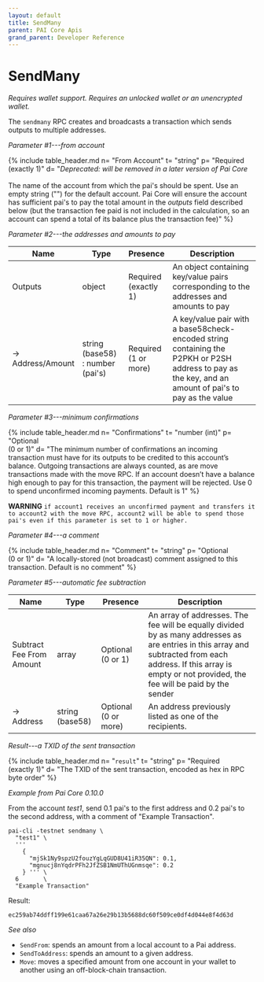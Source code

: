 ```yaml
---
layout: default
title: SendMany
parent: PAI Core Apis
grand_parent: Developer Reference
---
```


SendMany
=======================

*Requires wallet support. Requires an unlocked wallet or an
unencrypted wallet.*

The `sendmany` RPC creates and broadcasts a transaction which sends outputs to multiple addresses.

*Parameter #1---from account*

{% include table_header.md
  n= "From Account"
  t= "string"
  p= "Required<br>(exactly 1)"
  d= "*Deprecated: will be removed in a later version of Pai Core*<br><br>The name of the account from which the pai's should be spent.  Use an empty string (\"\") for the default account. Pai Core will ensure the account has sufficient pai's to pay the total amount in the *outputs* field described below (but the transaction fee paid is not included in the calculation, so an account can spend a total of its balance plus the transaction fee)"
%}

*Parameter #2---the addresses and amounts to pay*

| Name | Type      | Presence            | Description
|------|-----------|---------------------|-------------
| Outputs  | object | Required<br>(exactly 1) | An object containing key/value pairs corresponding to the addresses and amounts to pay
| →<br>Address/Amount | string (base58) : number (pai's) | Required<br>(1 or more) | A key/value pair with a base58check-encoded string containing the P2PKH or P2SH address to pay as the key, and an amount of pai's to pay as the value

*Parameter #3---minimum confirmations*

{% include table_header.md
  n= "Confirmations"
  t= "number (int)"
  p= "Optional<br>(0 or 1)"
  d= "The minimum number of confirmations an incoming transaction must have for its outputs to be credited to this account’s balance. Outgoing transactions are always counted, as are move transactions made with the move RPC. If an account doesn’t have a balance high enough to pay for this transaction, the payment will be rejected. Use 0 to spend unconfirmed incoming payments. Default is 1"
%}

**WARNING** `if account1 receives an unconfirmed payment and transfers it to account2 with the move RPC, account2 will be able to spend those pai's even if this parameter is set to 1 or higher.`

*Parameter #4---a comment*

{% include table_header.md
  n= "Comment"
  t= "string"
  p= "Optional<br>(0 or 1)"
  d= "A locally-stored (not broadcast) comment assigned to this transaction.  Default is no comment"
%}

*Parameter #5---automatic fee subtraction*

| Name | Type      | Presence            | Description
|------|-----------|---------------------|-------------
| Subtract Fee From Amount  | array | Optional<br>(0 or 1) | An array of addresses.  The fee will be equally divided by as many addresses as are entries in this array and subtracted from each address.  If this array is empty or not provided, the fee will be paid by the sender
| →<br>Address | string (base58) | Optional (0 or more) | An address previously listed as one of the recipients.


*Result---a TXID of the sent transaction*

{% include table_header.md
  n= "`result`"
  t= "string"
  p= "Required<br>(exactly 1)"
  d= "The TXID of the sent transaction, encoded as hex in RPC byte order"
%}

*Example from Pai Core 0.10.0*

From the account *test1*, send 0.1 pai's to the first address and 0.2
pai's to the second address, with a comment of "Example Transaction".

```
pai-cli -testnet sendmany \
  "test1" \
  '''
    {
      "mjSk1Ny9spzU2fouzYgLqGUD8U41iR35QN": 0.1,
      "mgnucj8nYqdrPFh2JfZSB1NmUThUGnmsqe": 0.2
    } ''' \
  6       \
  "Example Transaction"
```

Result:

```
ec259ab74ddff199e61caa67a26e29b13b5688dc60f509ce0df4d044e8f4d63d
```

*See also*

* `SendFrom`: spends an amount from a local account to a Pai address.
* `SendToAddress`: spends an amount to a given address.
* `Move`: moves a specified amount from one account in your wallet to another using an off-block-chain transaction.
